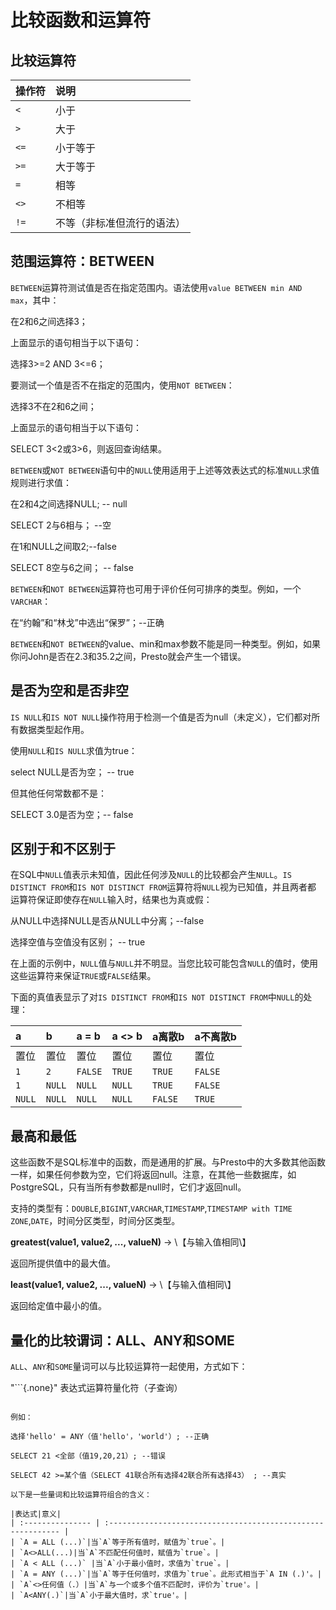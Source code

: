 比较函数和运算符
==================================

比较运算符
--------------------

|操作符|说明|
| :------- | :------------------------------------------ |
| `<` |小于|
| `>` |大于|
| `<=` |小于等于|
| `>=` |大于等于|
| `=` |相等|
| `<>` |不相等|
| `!=` |不等（非标准但流行的语法） |

范围运算符：BETWEEN
-----------------------

`BETWEEN`运算符测试值是否在指定范围内。语法使用`value BETWEEN min AND max`，其中：

在2和6之间选择3；

上面显示的语句相当于以下语句：

选择3>=2 AND 3<=6；

要测试一个值是否不在指定的范围内，使用`NOT BETWEEN`：

选择3不在2和6之间；

上面显示的语句相当于以下语句：

SELECT 3<2或3>6，则返回查询结果。

`BETWEEN`或`NOT BETWEEN`语句中的`NULL`使用适用于上述等效表达式的标准`NULL`求值规则进行求值：

在2和4之间选择NULL; -- null
    
SELECT 2与6相与； --空
    
在1和NULL之间取2;--false
    
SELECT 8空与6之间； -- false

`BETWEEN`和`NOT BETWEEN`运算符也可用于评价任何可排序的类型。例如，一个`VARCHAR`：

在“约翰”和“林戈”中选出“保罗”；--正确

`BETWEEN`和`NOT BETWEEN`的value、min和max参数不能是同一种类型。例如，如果你问John是否在2.3和35.2之间，Presto就会产生一个错误。

是否为空和是否非空
-----------------------

`IS NULL`和`IS NOT NULL`操作符用于检测一个值是否为null（未定义），它们都对所有数据类型起作用。

使用`NULL`和`IS NULL`求值为true：

select NULL是否为空； -- true

但其他任何常数都不是：

SELECT 3.0是否为空；-- false

区别于和不区别于
-----------------------------------------

在SQL中`NULL`值表示未知值，因此任何涉及`NULL`的比较都会产生`NULL`。`IS DISTINCT FROM`和`IS NOT DISTINCT FROM`运算符将`NULL`视为已知值，并且两者都
运算符保证即使存在`NULL`输入时，结果也为真或假：

从NULL中选择NULL是否从NULL中分离；--false
    
选择空值与空值没有区别； -- true

在上面的示例中，`NULL`值与`NULL`并不明显。当您比较可能包含`NULL`的值时，使用这些运算符来保证`TRUE`或`FALSE`结果。

下面的真值表显示了对`IS DISTINCT FROM`和`IS NOT DISTINCT FROM`中`NULL`的处理：

| a | b | a = b | a <> b | a离散b | a不离散b |
| :----- | :----- | :------ | :------ | :----------- | :--------------- |
|置位|置位|置位|置位|置位|置位|置位|置位|
|`1`|`2`|`FALSE`|`TRUE`|`TRUE`|`FALSE`|
| `1` | `NULL` | `NULL` | `NULL` | `TRUE` | `FALSE` |
| `NULL` | `NULL` | `NULL` | `NULL` | `FALSE` | `TRUE` |

最高和最低
------------------

这些函数不是SQL标准中的函数，而是通用的扩展。与Presto中的大多数其他函数一样，如果任何参数为空，它们将返回null。注意，在其他一些数据库，如PostgreSQL，只有当所有参数都是null时，它们才返回null。

支持的类型有：`DOUBLE`,`BIGINT`,`VARCHAR`,`TIMESTAMP`,`TIMESTAMP with TIME ZONE`,`DATE`，时间分区类型，时间分区类型。

**greatest(value1, value2, \..., valueN)** -\> \【与输入值相同\】

返回所提供值中的最大值。

**least(value1, value2, \..., valueN)** -\> \【与输入值相同\】

返回给定值中最小的值。


量化的比较谓词：ALL、ANY和SOME
---------------------------------------------------

`ALL`、`ANY`和`SOME`量词可以与比较运算符一起使用，方式如下：

"```{.none}"
表达式运算符量化符（子查询）
```

例如：

选择'hello' = ANY（值'hello'，'world'）; --正确
    
SELECT 21 <全部（值19,20,21）; --错误
    
SELECT 42 >=某个值（SELECT 41联合所有选择42联合所有选择43） ; --真实

以下是一些量词和比较运算符组合的含义：

|表达式|意义|
| :--------------- | :----------------------------------------------------------- |
| `A = ALL (...)`|当`A`等于所有值时，赋值为`true`。|
| `A<>ALL(...)|当`A`不匹配任何值时，赋值为`true`。|
| `A < ALL (...)` |当`A`小于最小值时，求值为`true`。|
| `A = ANY (...)`|当`A`等于任何值时，求值为`true`。此形式相当于`A IN (.)'。|
| `A`<>任何值（.）|当`A`与一个或多个值不匹配时，评价为`true'。|
| `A<ANY(.)`|当`A`小于最大值时，求`true'。|
